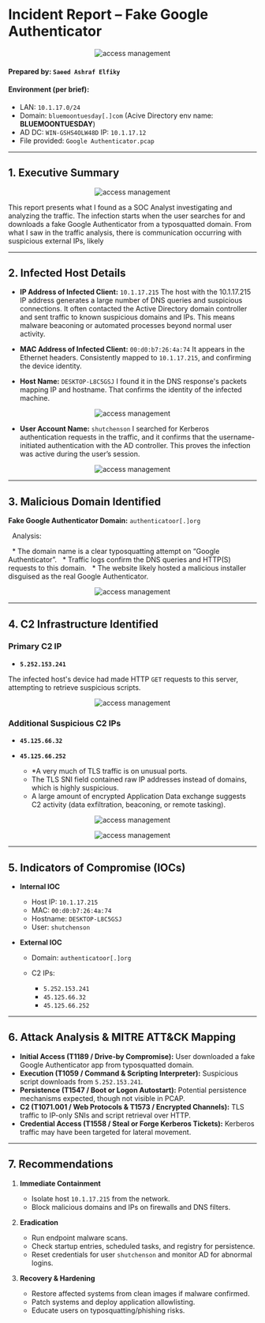 # Incident Report – Fake Google Authenticator

<p align ="center">
    <img src= "/socPhoto/Saeed_ELfiky__Incident_Report__Fake_Google_Authenticator.svg" alt = "access management"
</p>

#### **Prepared by:** `Saeed Ashraf Elfiky`
#### **Environment (per brief):**  
- LAN: `10.1.17.0/24`  
- Domain: `bluemoontuesday[.]com` (Acive Directory env name: **BLUEMOONTUESDAY**)  
- AD DC: `WIN-GSHS4OLW48D` IP: `10.1.17.12`  
- File provided: `Google Authenticator.pcap`

---


## 1. Executive Summary

<p align ="center">
    <img src= "/socPhoto/fake_web.svg" alt = "access management"
</p>

This report presents what I found as a SOC Analyst investigating and analyzing the traffic. The infection starts when the user searches for and downloads a fake Google Authenticator from a typosquatted domain. From what I saw in the traffic analysis, there is communication occurring with suspicious external IPs, likely

---

## 2. Infected Host Details

* **IP Address of Infected Client:** `10.1.17.215`
	The host with the 10.1.17.215 IP address generates a large number of DNS queries and suspicious connections. It often contacted the Active Directory domain controller and sent traffic to known suspicious domains and IPs. This means malware beaconing or automated processes beyond normal user activity.

* **MAC Address of Infected Client:** `00:d0:b7:26:4a:74`
	It appears in the Ethernet headers. Consistently mapped to `10.1.17.215`, and confirming the device identity.

* **Host Name:** `DESKTOP-L8C5GSJ`
	I found it in the DNS response's packets mapping IP and hostname. That confirms the identity of the infected machine.


<p align ="center">
    <img src= "/socPhoto/host_name.png" alt = "access management"
</p>


* **User Account Name:** `shutchenson`
	I searched for Kerberos authentication requests in the traffic, and it confirms that the username-initiated authentication with the AD controller. This proves the infection was active during the user’s session.


<p align ="center">
    <img src= "/socPhoto/kerberos_username.png" alt = "access management"
</p>


---

## 3. Malicious Domain Identified

**Fake Google Authenticator Domain:** `authenticatoor[.]org`

  Analysis:

  * The domain name is a clear typosquatting attempt on “Google Authenticator”.
  * Traffic logs confirm the DNS queries and HTTP(S) requests to this domain.
  * The website likely hosted a malicious installer disguised as the real Google Authenticator.
 

<p align ="center">
    <img src= "/socPhoto/domain_name.png" alt = "access management"
</p>


---

## 4. C2 Infrastructure Identified

### Primary C2 IP

* **`5.252.153.241`**

The infected host's device had made HTTP `GET` requests to this server, attempting to retrieve suspicious scripts.
 

<p align ="center">
    <img src= "/socPhoto/httpc2.png" alt = "access management"
</p>


### Additional Suspicious C2 IPs

* **`45.125.66.32`**
* **`45.125.66.252`**

	- *A very much of TLS traffic is on unusual ports.
	- The TLS SNI field contained raw IP addresses instead of domains, which is highly suspicious.
	- A large amount of encrypted Application Data exchange suggests C2 activity (data exfiltration, beaconing, or remote tasking).
 

<p align ="center">
    <img src= "/socPhoto/45.125.66.32.png" alt = "access management"
</p>

<p align ="center">
    <img src= "/socPhoto/45.125.66.252.png" alt = "access management"
</p>


---

## 5. Indicators of Compromise (IOCs)

* **Internal IOC**

  * Host IP: `10.1.17.215`
  * MAC: `00:d0:b7:26:4a:74`
  * Hostname: `DESKTOP-L8C5GSJ`
  * User: `shutchenson`

* **External IOC**

  * Domain: `authenticatoor[.]org`
  * C2 IPs:

    * `5.252.153.241`
    * `45.125.66.32`
    * `45.125.66.252`

---

## 6. Attack Analysis & MITRE ATT\&CK Mapping

* **Initial Access (T1189 / Drive-by Compromise):** User downloaded a fake Google Authenticator app from typosquatted domain.
* **Execution (T1059 / Command & Scripting Interpreter):** Suspicious script downloads from `5.252.153.241`.
* **Persistence (T1547 / Boot or Logon Autostart):** Potential persistence mechanisms expected, though not visible in PCAP.
* **C2 (T1071.001 / Web Protocols & T1573 / Encrypted Channels):** TLS traffic to IP-only SNIs and script retrieval over HTTP.
* **Credential Access (T1558 / Steal or Forge Kerberos Tickets):** Kerberos traffic may have been targeted for lateral movement.

---

## 7. Recommendations

1. **Immediate Containment**

   * Isolate host `10.1.17.215` from the network.
   * Block malicious domains and IPs on firewalls and DNS filters.

2. **Eradication**

   * Run endpoint malware scans.
   * Check startup entries, scheduled tasks, and registry for persistence.
   * Reset credentials for user `shutchenson` and monitor AD for abnormal logins.

3. **Recovery & Hardening**

   * Restore affected systems from clean images if malware confirmed.
   * Patch systems and deploy application allowlisting.
   * Educate users on typosquatting/phishing risks.

